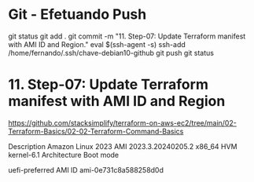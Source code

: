 
# ############################################################################
# ############################################################################
# ############################################################################
# Git - Efetuando Push

git status
git add .
git commit -m "11. Step-07: Update Terraform manifest with AMI ID and Region."
eval $(ssh-agent -s)
ssh-add /home/fernando/.ssh/chave-debian10-github
git push
git status


# ############################################################################
# ############################################################################
# ############################################################################
#  11. Step-07: Update Terraform manifest with AMI ID and Region


<https://github.com/stacksimplify/terraform-on-aws-ec2/tree/main/02-Terraform-Basics/02-02-Terraform-Command-Basics>


Description
Amazon Linux 2023 AMI 2023.3.20240205.2 x86_64 HVM kernel-6.1
Architecture
Boot mode

uefi-preferred
AMI ID
ami-0e731c8a588258d0d
